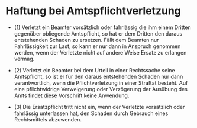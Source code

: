 # Haftung bei Amtspflichtverletzung

- (1) Verletzt ein Beamter vorsätzlich oder fahrlässig die ihm einem Dritten gegenüber obliegende Amtspflicht, so hat er dem Dritten den daraus entstehenden Schaden zu ersetzen. Fällt dem Beamten nur Fahrlässigkeit zur Last, so kann er nur dann in Anspruch genommen werden, wenn der Verletzte nicht auf andere Weise Ersatz zu erlangen vermag.

- (2) Verletzt ein Beamter bei dem Urteil in einer Rechtssache seine Amtspflicht, so ist er für den daraus entstehenden Schaden nur dann verantwortlich, wenn die Pflichtverletzung in einer Straftat besteht. Auf eine pflichtwidrige Verweigerung oder Verzögerung der Ausübung des Amts findet diese Vorschrift keine Anwendung.

- (3) Die Ersatzpflicht tritt nicht ein, wenn der Verletzte vorsätzlich oder fahrlässig unterlassen hat, den Schaden durch Gebrauch eines Rechtsmittels abzuwenden.

